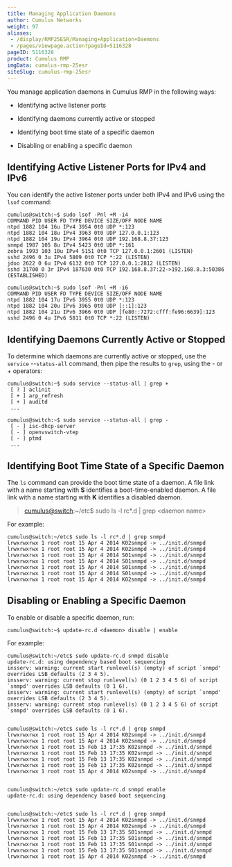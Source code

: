 ```yaml
---
title: Managing Application Daemons
author: Cumulus Networks
weight: 97
aliases:
 - /display/RMP25ESR/Managing+Application+Daemons
 - /pages/viewpage.action?pageId=5116328
pageID: 5116328
product: Cumulus RMP
imgData: cumulus-rmp-25esr
siteSlug: cumulus-rmp-25esr
---
```

You manage application daemons in Cumulus RMP in the following ways:

  - Identifying active listener ports

  - Identifying daemons currently active or stopped

  - Identifying boot time state of a specific daemon

  - Disabling or enabling a specific daemon

## Identifying Active Listener Ports for IPv4 and IPv6</span>

You can identify the active listener ports under both IPv4 and IPv6
using the `lsof` command:

    cumulus@switch:~$ sudo lsof -Pnl +M -i4
    COMMAND PID USER FD TYPE DEVICE SIZE/OFF NODE NAME
    ntpd 1882 104 16u IPv4 3954 0t0 UDP *:123
    ntpd 1882 104 18u IPv4 3963 0t0 UDP 127.0.0.1:123
    ntpd 1882 104 19u IPv4 3964 0t0 UDP 192.168.8.37:123
    snmpd 1987 105 8u IPv4 5423 0t0 UDP *:161
    zebra 1993 103 10u IPv4 5151 0t0 TCP 127.0.0.1:2601 (LISTEN)
    sshd 2496 0 3u IPv4 5809 0t0 TCP *:22 (LISTEN)
    jdoo 2622 0 6u IPv4 6132 0t0 TCP 127.0.0.1:2812 (LISTEN)
    sshd 31700 0 3r IPv4 187630 0t0 TCP 192.168.8.37:22->192.168.8.3:50386 (ESTABLISHED)
    
    cumulus@switch:~$ sudo lsof -Pnl +M -i6
    COMMAND PID USER FD TYPE DEVICE SIZE/OFF NODE NAME
    ntpd 1882 104 17u IPv6 3955 0t0 UDP *:123
    ntpd 1882 104 20u IPv6 3965 0t0 UDP [::1]:123
    ntpd 1882 104 21u IPv6 3966 0t0 UDP [fe80::7272:cfff:fe96:6639]:123
    sshd 2496 0 4u IPv6 5811 0t0 TCP *:22 (LISTEN)

## Identifying Daemons Currently Active or Stopped</span>

To determine which daemons are currently active or stopped, use the
`service` --`status-all` command, then pipe the results to `grep`, using
the - or + operators:

    cumulus@switch:~$ sudo service --status-all | grep +
     [ ? ] aclinit
     [ + ] arp_refresh
     [ + ] auditd
     ...
    
    cumulus@switch:~$ sudo service --status-all | grep -
     [ - ] isc-dhcp-server
     [ - ] openvswitch-vtep
     [ - ] ptmd
     ...

## Identifying Boot Time State of a Specific Daemon</span>

The `ls` command can provide the boot time state of a daemon. A file
link with a name starting with **S** identifies a boot-time-enabled
daemon. A file link with a name starting with **K** identifies a
disabled daemon.

> [cumulus@switch](mailto:cumulus%40switch):\~/etc$ sudo ls -l rc\*.d |
> grep \<daemon name\>

For example:

    cumulus@switch:~/etc$ sudo ls -l rc*.d | grep snmpd
    lrwxrwxrwx 1 root root 15 Apr 4 2014 K02snmpd -> ../init.d/snmpd
    lrwxrwxrwx 1 root root 15 Apr 4 2014 K02snmpd -> ../init.d/snmpd
    lrwxrwxrwx 1 root root 15 Apr 4 2014 S01snmpd -> ../init.d/snmpd
    lrwxrwxrwx 1 root root 15 Apr 4 2014 S01snmpd -> ../init.d/snmpd
    lrwxrwxrwx 1 root root 15 Apr 4 2014 S01snmpd -> ../init.d/snmpd
    lrwxrwxrwx 1 root root 15 Apr 4 2014 S01snmpd -> ../init.d/snmpd
    lrwxrwxrwx 1 root root 15 Apr 4 2014 K02snmpd -> ../init.d/snmpd

## Disabling or Enabling a Specific Daemon</span>

To enable or disable a specific daemon, run:

    cumulus@switch:~$ update-rc.d <daemon> disable | enable

For example:

    cumulus@switch:~/etc$ sudo update-rc.d snmpd disable
    update-rc.d: using dependency based boot sequencing
    insserv: warning: current start runlevel(s) (empty) of script `snmpd' overrides LSB defaults (2 3 4 5).
    insserv: warning: current stop runlevel(s) (0 1 2 3 4 5 6) of script `snmpd' overrides LSB defaults (0 1 6).
    insserv: warning: current start runlevel(s) (empty) of script `snmpd' overrides LSB defaults (2 3 4 5).
    insserv: warning: current stop runlevel(s) (0 1 2 3 4 5 6) of script `snmpd' overrides LSB defaults (0 1 6).
    
    
    cumulus@switch:~/etc$ sudo ls -l rc*.d | grep snmpd
    lrwxrwxrwx 1 root root 15 Apr 4 2014 K02snmpd -> ../init.d/snmpd
    lrwxrwxrwx 1 root root 15 Apr 4 2014 K02snmpd -> ../init.d/snmpd
    lrwxrwxrwx 1 root root 15 Feb 13 17:35 K02snmpd -> ../init.d/snmpd
    lrwxrwxrwx 1 root root 15 Feb 13 17:35 K02snmpd -> ../init.d/snmpd
    lrwxrwxrwx 1 root root 15 Feb 13 17:35 K02snmpd -> ../init.d/snmpd
    lrwxrwxrwx 1 root root 15 Feb 13 17:35 K02snmpd -> ../init.d/snmpd
    lrwxrwxrwx 1 root root 15 Apr 4 2014 K02snmpd -> ../init.d/snmpd
    
    
    cumulus@switch:~/etc$ sudo update-rc.d snmpd enable
    update-rc.d: using dependency based boot sequencing
    
    
    cumulus@switch:~/etc$ sudo ls -l rc*.d | grep snmpd
    lrwxrwxrwx 1 root root 15 Apr 4 2014 K02snmpd -> ../init.d/snmpd
    lrwxrwxrwx 1 root root 15 Apr 4 2014 K02snmpd -> ../init.d/snmpd
    lrwxrwxrwx 1 root root 15 Feb 13 17:35 S01snmpd -> ../init.d/snmpd
    lrwxrwxrwx 1 root root 15 Feb 13 17:35 S01snmpd -> ../init.d/snmpd
    lrwxrwxrwx 1 root root 15 Feb 13 17:35 S01snmpd -> ../init.d/snmpd
    lrwxrwxrwx 1 root root 15 Feb 13 17:35 S01snmpd -> ../init.d/snmpd
    lrwxrwxrwx 1 root root 15 Apr 4 2014 K02snmpd -> ../init.d/snmpd

<article id="html-search-results" class="ht-content" style="display: none;">

</article>

<footer id="ht-footer">

</footer>
